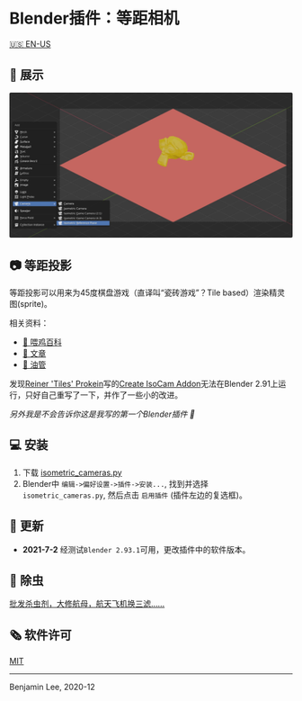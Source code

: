 # Blender插件：等距相机

[🇺🇸 EN-US](README.md)

## 🎪 展示

![展示](showcase.jpg)

## 📷 等距投影

等距投影可以用来为45度棋盘游戏（直译叫“瓷砖游戏”？Tile based）渲染精灵图(sprite)。

相关资料：

* [🐔 喂鸡百科](https://en.wikipedia.org/wiki/Isometric_projection)
* [📓 文章](https://www.blender3darchitect.com/architectural-visualization/create-true-isometric-camera-architecture/)
* [🧪 油管](https://www.youtube.com/watch?v=YycYkyxwHr4)

发现[Reiner 'Tiles' Prokein](https://www.reinerstilesets.de/)写的[Create IsoCam Addon](https://www.reinerstilesets.de/blender/createisocam.py)无法在Blender 2.91上运行，只好自己重写了一下，并作了一些小的改进。

_另外我是不会告诉你这是我写的第一个Blender插件 🥲_

## 💻 安装

1. 下载 [isometric_cameras.py](https://github.com/sudo-bcli/isometric-cameras/releases/)
2. Blender中 `编辑->偏好设置->插件->安装...`, 找到并选择 `isometric_cameras.py`, 然后点击 `启用插件` (插件左边的复选框)。

## 🚀 更新

* **2021-7-2** 经测试`Blender 2.93.1`可用，更改插件中的软件版本。

## 🐞 除虫

[批发杀虫剂，大修航母，航天飞机换三滤……](https://github.com/sudo-bcli/isometric-cameras/issues)

## 🗞️ 软件许可

[MIT](LICENSE)

-----
Benjamin Lee, 2020-12
